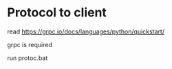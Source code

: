# Protocol to client


read https://grpc.io/docs/languages/python/quickstart/

grpc is required

run protoc.bat 




